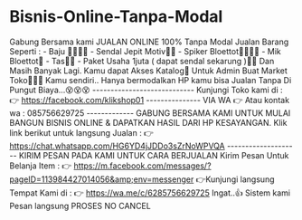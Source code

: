 # Bisnis-Online-Tanpa-Modal
Gabung Bersama kami JUALAN ONLINE 100% Tanpa Modal  Jualan Barang Seperti : - Baju 👕👗👖👘 - Sendal Jepit Motiv👡👟 - Spiker Bloettot🔔📱📡📢 - Mik Bloettot🎤 - Tas👜💼  - Paket Usaha 1juta ( dapat sendal sekarung )👡👡  Dan Masih Banyak Lagi. Kamu dapat Akses Katalog📡 Untuk Admin Buat Market Toko🛄🛂🛅 Kamu sendiri.. Hanya bermodalkan HP kamu bisa Jualan Tanpa Di Pungut Biaya...😵😵😵  ---------------------------- Kunjungi Toko kami di :  👉 https://facebook.com/klikshop01 --------------- VIA WA 👉 Atau kontak wa : 085756629725  ------------- GABUNG BERSAMA KAMI UNTUK MULAI BANGUN BISNIS ONLINE &amp; DAPATKAN HASIL DARI HP KESAYANGAN. Klik link berikut untuk langsung Jualan : 👉 https://chat.whatsapp.com/HG6YD4jJDDo3sZrNoWPVQA -------------------- KIRIM PESAN PADA KAMI UNTUK CARA BERJUALAN  Kirim Pesan Untuk Belanja Item : 👉  https://m.facebook.com/messages/?pageID=113984427014056&amp;env=messenger  👉Kunjungi langsung Tempat Kami di :   👉 https://wa.me/c/6285756629725  Ingat..👍 Sistem kami Pesan langsung PROSES NO CANCEL
